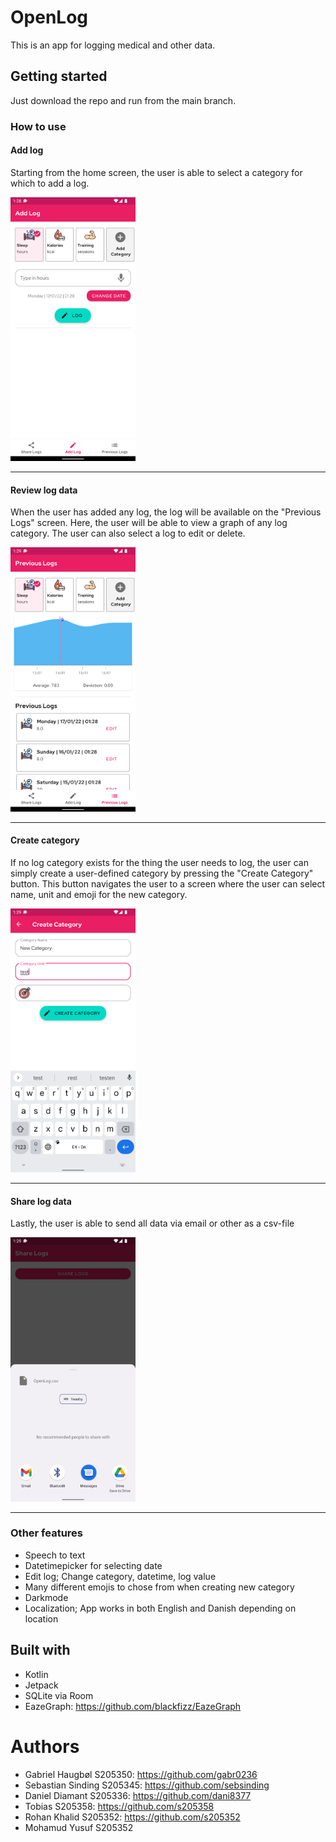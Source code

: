 # OpenLog
This is an app for logging medical and other data.

## Getting started
Just download the repo and run from the main branch.

### How to use

#### Add log

Starting from the home screen, the user is able to select a category for which to add a log.

<img src="https://github.com/gabr0236/OpenLog/blob/the_big_merge/readmeImages/addlog.png" width="200">

***

#### Review log data

When the user has added any log, the log will be available on the "Previous Logs" screen.
Here, the user will be able to view a graph of any log category. 
The user can also select a log to edit or delete.

<img src="https://github.com/gabr0236/OpenLog/blob/the_big_merge/readmeImages/prevlogs.png" width="200">

***

#### Create category

If no log category exists for the thing the user needs to log, the user can simply create a user-defined category by pressing the "Create Category" button.
This button navigates the user to a screen where the user can select name, unit and emoji for the new category.

<img src="https://github.com/gabr0236/OpenLog/blob/the_big_merge/readmeImages/addcategory.png" width="200">

***

#### Share log data

Lastly, the user is able to send all data via email or other as a csv-file

<img src="https://github.com/gabr0236/OpenLog/blob/the_big_merge/readmeImages/sharelogs.png" width="200">

***

### Other features

- Speech to text
- Datetimepicker for selecting date
- Edit log; Change category, datetime, log value
- Many different emojis to chose from when creating new category
- Darkmode
- Localization; App works in both English and Danish depending on location

## Built with
- Kotlin
- Jetpack
- SQLite via Room
- EazeGraph: https://github.com/blackfizz/EazeGraph
  
# Authors
- Gabriel Haugbøl S205350:     https://github.com/gabr0236 
- Sebastian Sinding S205345:   https://github.com/sebsinding
- Daniel Diamant S205336:      https://github.com/dani8377
- Tobias S205358:              https://github.com/s205358
- Rohan Khalid S205352:        https://github.com/s205352
- Mohamud Yusuf S205352


